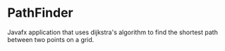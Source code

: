 # PathFinder
Javafx application that uses dijkstra's algorithm to find the shortest path between two points on a grid.
